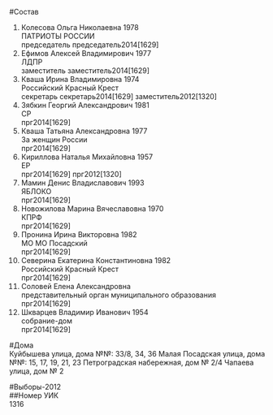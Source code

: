 #Состав  
1. Колесова Ольга Николаевна 1978  
    ПАТРИОТЫ РОССИИ  
    председатель председатель2014[1629]  
2. Ефимов Алексей Владимирович 1977  
    ЛДПР  
    заместитель заместитель2014[1629]  
3. Кваша Ирина Владимировна 1974  
    Российский Красный Крест  
    секретарь секретарь2014[1629] заместитель2012[1320]  
4. Зябкин Георгий Александрович 1981  
    СР  
    прг2014[1629]  
5. Кваша Татьяна Александровна 1977  
    За женщин России  
    прг2014[1629]  
6. Кириллова Наталья Михайловна 1957  
    ЕР  
    прг2014[1629] прг2012[1320]  
7. Мамин Денис Владиславович 1993  
    ЯБЛОКО  
    прг2014[1629]  
8. Новожилова Марина Вячеславовна 1970  
    КПРФ  
    прг2014[1629]  
9. Пронина Ирина Викторовна 1982  
    МО МО Посадский  
    прг2014[1629]  
10. Северина Екатерина Константиновна 1982  
    Российский Красный Крест  
    прг2014[1629]  
11. Соловей Елена Александровна  
    представительный орган муниципального образования  
    прг2014[1629]  
12. Шкварцев Владимир Иванович 1954  
    собрание-дом  
    прг2014[1629]  
  
#Дома  
Куйбышева улица, дома №№: 33/8, 34, 36 Малая Посадская улица, дома №№: 15, 17, 19, 21, 23 Петроградская набережная, дом № 2/4 Чапаева улица, дом № 2  
  
#Выборы-2012  
##Номер УИК  
1316  
